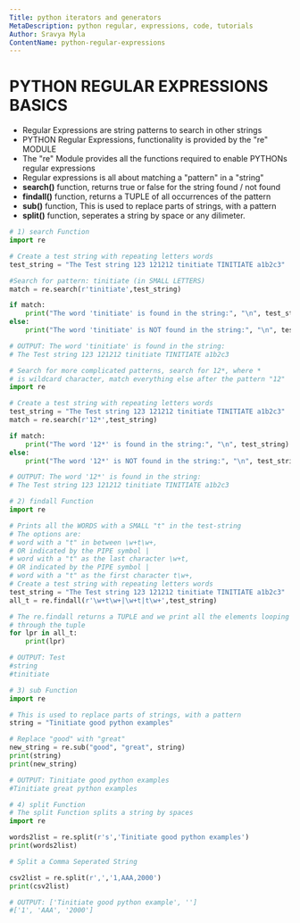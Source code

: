 ```yaml
---
Title: python iterators and generators
MetaDescription: python regular, expressions, code, tutorials
Author: Sravya Myla
ContentName: python-regular-expressions
---
```



# PYTHON REGULAR EXPRESSIONS BASICS
* Regular Expressions are string patterns to search in other strings
* PYTHON Regular Expressions, functionality is provided by the "re" MODULE
* The "re" Module provides all the functions required to enable PYTHONs
  regular expressions
* Regular expressions is all about matching a "pattern" in a "string"
* **search()** function, returns true or false for the string found / not found
* **findall()** function, returns a TUPLE of all occurrences of the pattern
* **sub()** function, This is used to replace parts of strings, with a pattern
* **split()** function, seperates a string by space or any dilimeter.

```python
# 1) search Function
import re

# Create a test string with repeating letters words
test_string = "The Test string 123 121212 tinitiate TINITIATE a1b2c3"

#Search for pattern: tinitiate (in SMALL LETTERS)
match = re.search(r'tinitiate',test_string)

if match:
    print("The word 'tinitiate' is found in the string:", "\n", test_string)
else:
    print("The word 'tinitiate' is NOT found in the string:", "\n", test_string)

# OUTPUT: The word 'tinitiate' is found in the string: 
# The Test string 123 121212 tinitiate TINITIATE a1b2c3
```

```python
# Search for more complicated patterns, search for 12*, where *
# is wildcard character, match everything else after the pattern "12"
import re

# Create a test string with repeating letters words
test_string = "The Test string 123 121212 tinitiate TINITIATE a1b2c3"
match = re.search(r'12*',test_string)

if match:
    print("The word '12*' is found in the string:", "\n", test_string)
else:
    print("The word '12*' is NOT found in the string:", "\n", test_string)

# OUTPUT: The word '12*' is found in the string: 
# The Test string 123 121212 tinitiate TINITIATE a1b2c3
```

```python
# 2) findall Function
import re

# Prints all the WORDS with a SMALL "t" in the test-string
# The options are:
# word with a "t" in between \w+t\w+,
# OR indicated by the PIPE symbol |
# word with a "t" as the last character \w+t,
# OR indicated by the PIPE symbol |
# word with a "t" as the first character t\w+,
# Create a test string with repeating letters words
test_string = "The Test string 123 121212 tinitiate TINITIATE a1b2c3"
all_t = re.findall(r'\w+t\w+|\w+t|t\w+',test_string)

# The re.findall returns a TUPLE and we print all the elements looping
# through the tuple
for lpr in all_t:
    print(lpr)

# OUTPUT: Test
#string
#tinitiate
```

```python
# 3) sub Function
import re

# This is used to replace parts of strings, with a pattern
string = "Tinitiate good python examples"

# Replace "good" with "great"
new_string = re.sub("good", "great", string)
print(string)
print(new_string)

# OUTPUT: Tinitiate good python examples
#Tinitiate great python examples
```

```python
# 4) split Function
# The split Function splits a string by spaces
import re

words2list = re.split(r's','Tinitiate good python examples')
print(words2list)

# Split a Comma Seperated String

csv2list = re.split(r',','1,AAA,2000')
print(csv2list)

# OUTPUT: ['Tinitiate good python example', '']
#['1', 'AAA', '2000']
```
